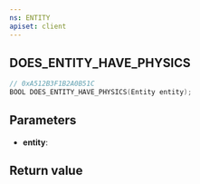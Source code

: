 ```yaml
---
ns: ENTITY
apiset: client
---
```

## DOES_ENTITY_HAVE_PHYSICS

```c
// 0xA512B3F1B2A0B51C
BOOL DOES_ENTITY_HAVE_PHYSICS(Entity entity);
```


## Parameters
* **entity**:

## Return value

